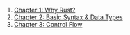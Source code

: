 1. [Chapter 1: Why Rust?](chapter1_volume1.md)
2. [Chapter 2: Basic Syntax & Data Types](chapter2_volume1.md)
2. [Chapter 3: Control Flow](chapter3_volume1.md)
